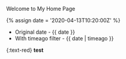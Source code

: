 ---
---

Welcome to My Home Page

{% assign date = '2020-04-13T10:20:00Z' %}

- Original date - {{ date  }}
- With timeago filter - {{ date | timeago  }}

{:text-red}
**test**
